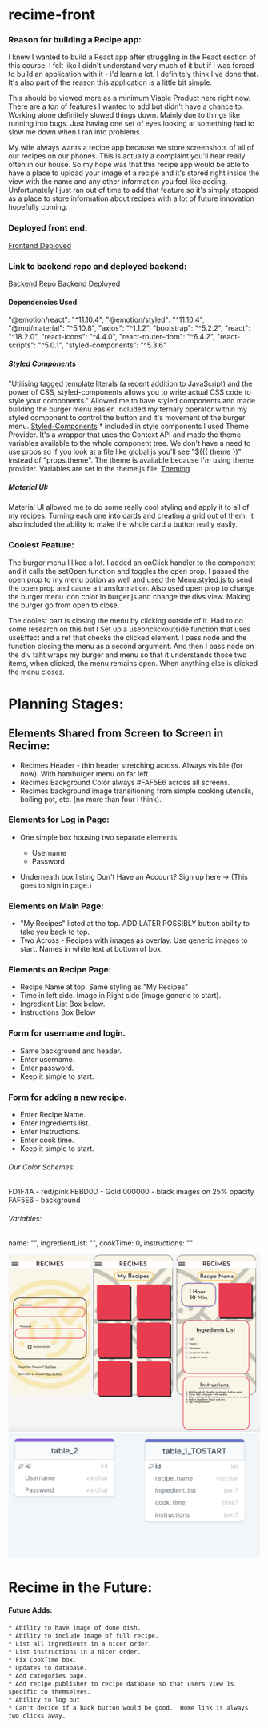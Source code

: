 # recime-front

### Reason for building a Recipe app: 
I knew I wanted to build a React app after struggling in the React section of this course.  I felt like I didn't understand very much of it but if I was forced to build an application with it - i'd learn a lot.  I definitely think I've done that.  It's also part of the reason this application is a little bit simple.  

This should be viewed more as a minimum Viable Product here right now.  There are a ton of features I wanted to add but didn't have a chance to.  Working alone definitely slowed things down.  Mainly due to things like running into bugs.  Just having one set of eyes looking at something had to slow me down when I ran into problems. 

My wife always wants a recipe app because we store screenshots of all of our recipes on our phones.  This is actually a complaint you'll hear really often in our house.  So my hope was that this recipe app would be able to have a place to upload your image of a recipe and it's stored right inside the view with the name and any other information you feel like adding.  Unfortunately I just ran out of time to add that feature so it's simply stopped as a place to store information about recipes with a lot of future innovation hopefully coming. 

### Deployed front end:
[Frontend Deployed](https://collinblank.github.io/recime-front/)

### Link to backend repo and deployed backend:
[Backend Repo](https://github.com/collinblank/recime-back)
[Backend Deployed](https://recime-backend.herokuapp.com/)

#### Dependencies Used
 "@emotion/react": "^11.10.4",
  "@emotion/styled": "^11.10.4",
  "@mui/material": "^5.10.8",
  "axios": "^1.1.2",
  "bootstrap": "^5.2.2",
  "react": "^18.2.0",
  "react-icons": "^4.4.0",
  "react-router-dom": "^6.4.2",
  "react-scripts": "^5.0.1",
  "styled-components": "^5.3.6"

  ##### Styled Components
  "Utilising tagged template literals (a recent addition to JavaScript) and the power of CSS, styled-components allows you to write actual CSS code to style your components."  Allowed me to have styled components and made building the burger menu easier.  Included my ternary operator within my styled component to control the button and it's movement of the burger menu. [Styled-Components](https://styled-components.com/docs/basics)
    * included in style components I used Theme Provider.  It's a wrapper that uses the Context API and made the theme variables available to the whole component tree.  We don't have a need to use props so if you look at a file like global.js you'll see "${({ theme })" instead of "props.theme".  The theme is available because I'm using theme provider. Variables are set in the theme.js file.  [Theming](https://styled-components.com/docs/advanced)
  
  ##### Material UI:
  Material UI allowed me to do some really cool styling and apply it to all of my recipes.  Turning each one into cards and creating a grid out of them.  It also included the ability to make the whole card a button really easily. 

  ### Coolest Feature:
  The burger menu I liked a lot.  I added an onClick handler to the component and it calls the setOpen function and toggles the open prop.  I passed the open prop to my menu option as well and used the Menu.styled.js to send the open prop and cause a transformation. Also used open prop to change the burger menu icon color in burger.js and change the divs view. Making the burger go from open to close. 

  The coolest part is closing the menu by clicking outside of it. Had to do some research on this but I Set up a useonclickoutside function that uses useEffect and a ref that checks the clicked element.  I pass node and the function closing the menu as a second argument.  And then I pass node on the div taht wraps my burger and menu so that it understands those two items, when clicked, the menu remains open.  When anything else is clicked the menu closes. 

# Planning Stages: 

## Elements Shared from Screen to Screen in Recime:
* Recimes Header - thin header stretching across.  Always visible (for now). With hamburger menu on far left. 
* Recimes Background Color always #FAF5E6 across all screens. 
* Recimes background image transitioning from simple cooking utensils, boiling pot, etc. (no more than four I think). 

### Elements for Log in Page:
* One simple box housing two separate elements.
    * Username
    * Password

* Underneath box listing Don't Have an Account? Sign up here -> (This goes to sign in page.)

### Elements on Main Page: 
* "My Recipes" listed at the top.  ADD LATER POSSIBLY button ability to take you back to top.
* Two Across - Recipes with images as overlay. Use generic images to start. Names in white text at bottom of box.

### Elements on Recipe Page:
* Recipe Name at top. Same styling as "My Recipes"
* Time in left side. Image in Right side (image generic to start).
* Ingredient List Box below. 
* Instructions Box Below

### Form for username and login.
* Same background and header.
* Enter username.
* Enter password.
* Keep it simple to start.

### Form for adding a new recipe. 
* Enter Recipe Name.
* Enter Ingredients list.
* Enter Instructions. 
* Enter cook time. 
* Keep it simple to start.

###### Our Color Schemes:

FD1F4A - red/pink
FBBD0D - Gold
000000 - black
images on 25% opacity
FAF5E6 - background


###### Variables:
  name: "",
  ingredientList: "",
  cookTime: 0,
  instructions: ""

![Recime_Outline](./blob/Recime_Outline.png)
![Database_toStart](./blob/Database_tostart.png)

# Recime in the Future:
#### Future Adds:
    * Ability to have image of done dish.
    * Ability to include image of full recipe.
    * List all ingredients in a nicer order.
    * List instructions in a nicer order. 
    * Fix CookTime box. 
    * Updates to database. 
    * Add categories page.
    * Add recipe publisher to recipe database so that users view is specific to themselves.
    * Ability to log out.
    * Can't decide if a back button would be good.  Home link is always two clicks away. 